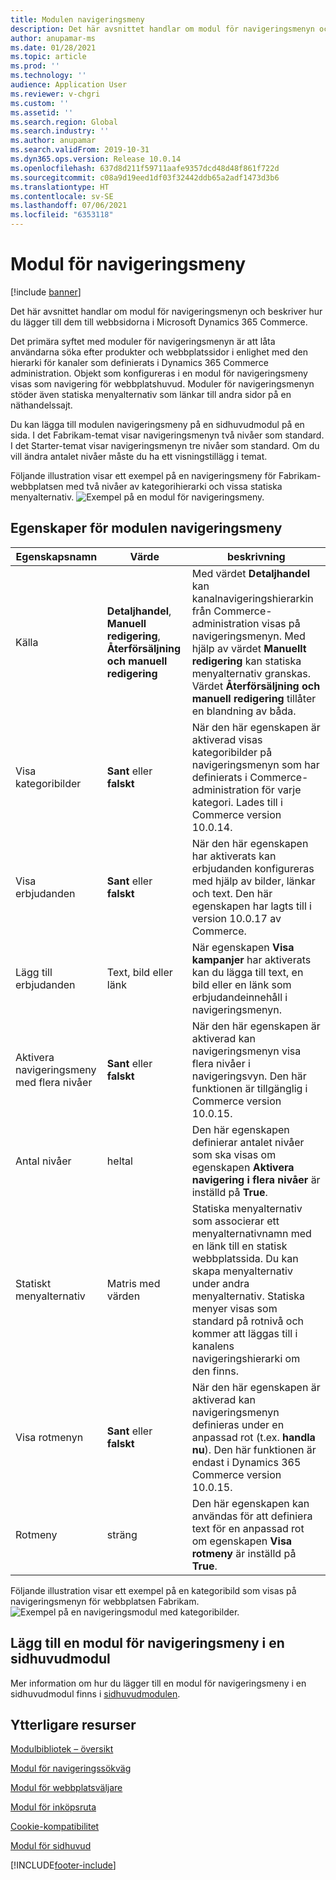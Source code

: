 ```yaml
---
title: Modulen navigeringsmeny
description: Det här avsnittet handlar om modul för navigeringsmenyn och beskriver hur du lägger till dem till webbsidorna i Microsoft Dynamics 365 Commerce.
author: anupamar-ms
ms.date: 01/28/2021
ms.topic: article
ms.prod: ''
ms.technology: ''
audience: Application User
ms.reviewer: v-chgri
ms.custom: ''
ms.assetid: ''
ms.search.region: Global
ms.search.industry: ''
ms.author: anupamar
ms.search.validFrom: 2019-10-31
ms.dyn365.ops.version: Release 10.0.14
ms.openlocfilehash: 637d8d211f59711aafe9357dcd48d48f861f722d
ms.sourcegitcommit: c08a9d19eed1df03f32442ddb65a2adf1473d3b6
ms.translationtype: HT
ms.contentlocale: sv-SE
ms.lasthandoff: 07/06/2021
ms.locfileid: "6353118"
---
```

# <a name="navigation-menu-module"></a>Modul för navigeringsmeny

[!include [banner](includes/banner.md)]

Det här avsnittet handlar om modul för navigeringsmenyn och beskriver hur du lägger till dem till webbsidorna i Microsoft Dynamics 365 Commerce.

Det primära syftet med moduler för navigeringsmenyn är att låta användarna söka efter produkter och webbplatssidor i enlighet med den hierarki för kanaler som definierats i Dynamics 365 Commerce administration. Objekt som konfigureras i en modul för navigeringsmeny visas som navigering för webbplatshuvud. Moduler för navigeringsmenyn stöder även statiska menyalternativ som länkar till andra sidor på en näthandelssajt.

Du kan lägga till modulen navigeringsmeny på en sidhuvudmodul på en sida. I det Fabrikam-temat visar navigeringsmenyn två nivåer som standard. I det Starter-temat visar navigeringsmenyn tre nivåer som standard. Om du vill ändra antalet nivåer måste du ha ett visningstillägg i temat.

Följande illustration visar ett exempel på en navigeringsmeny för Fabrikam-webbplatsen med två nivåer av kategorihierarki och vissa statiska menyalternativ.
![Exempel på en modul för navigeringsmeny.](./media/ecommerce-header.png)

## <a name="navigation-menu-module-properties"></a>Egenskaper för modulen navigeringsmeny

| Egenskapsnamn             | Värde                 | beskrivning |
|---------------------------|-----------------------|-------------|
| Källa                  | **Detaljhandel**, **Manuell redigering**, **Återförsäljning och manuell redigering** | Med värdet **Detaljhandel** kan kanalnavigeringshierarkin från Commerce-administration visas på navigeringsmenyn. Med hjälp av värdet **Manuellt redigering** kan statiska menyalternativ granskas. Värdet **Återförsäljning och manuell redigering** tillåter en blandning av båda. |
| Visa kategoribilder | **Sant** eller **falskt**    | När den här egenskapen är aktiverad visas kategoribilder på navigeringsmenyn som har definierats i Commerce-administration för varje kategori. Lades till i Commerce version 10.0.14. |
| Visa erbjudanden | **Sant** eller **falskt** | När den här egenskapen har aktiverats kan erbjudanden konfigureras med hjälp av bilder, länkar och text. Den här egenskapen har lagts till i version 10.0.17 av Commerce. |
| Lägg till erbjudanden | Text, bild eller länk | När egenskapen **Visa kampanjer** har aktiverats kan du lägga till text, en bild eller en länk som erbjudandeinnehåll i navigeringsmenyn. |
| Aktivera navigeringsmeny med flera nivåer | **Sant** eller **falskt** | När den här egenskapen är aktiverad kan navigeringsmenyn visa flera nivåer i navigeringsvyn. Den här funktionen är tillgänglig i Commerce version 10.0.15. |
| Antal nivåer | heltal | Den här egenskapen definierar antalet nivåer som ska visas om egenskapen **Aktivera navigering i flera nivåer** är inställd på **True**. |
| Statiskt menyalternativ| Matris med värden| Statiska menyalternativ som associerar ett menyalternativnamn med en länk till en statisk webbplatssida. Du kan skapa menyalternativ under andra menyalternativ. Statiska menyer visas som standard på rotnivå och kommer att läggas till i kanalens navigeringshierarki om den finns. |
| Visa rotmenyn | **Sant** eller **falskt** | När den här egenskapen är aktiverad kan navigeringsmenyn definieras under en anpassad rot (t.ex. **handla nu**). Den här funktionen är endast i Dynamics 365 Commerce version 10.0.15. |
| Rotmeny | sträng | Den här egenskapen kan användas för att definiera text för en anpassad rot om egenskapen **Visa rotmeny** är inställd på **True**. |

Följande illustration visar ett exempel på en kategoribild som visas på navigeringsmenyn för webbplatsen Fabrikam.
![Exempel på en navigeringsmodul med kategoribilder.](./media/ecommerce-categoryimages.PNG)

## <a name="add-a-navigation-menu-module-to-a-header-module"></a>Lägg till en modul för navigeringsmeny i en sidhuvudmodul

Mer information om hur du lägger till en modul för navigeringsmeny i en sidhuvudmodul finns i [sidhuvudmodulen](author-header-module.md).

## <a name="additional-resources"></a>Ytterligare resurser

[Modulbibliotek – översikt](starter-kit-overview.md)

[Modul för navigeringssökväg](add-breadcrumb.md)

[Modul för webbplatsväljare](site-selector.md)

[Modul för inköpsruta](add-buy-box.md)

[Cookie-kompatibilitet](cookie-compliance.md)

[Modul för sidhuvud](author-header-module.md)


[!INCLUDE[footer-include](../includes/footer-banner.md)]
